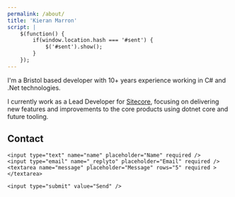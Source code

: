 ```yaml
---
permalink: /about/
title: 'Kieran Marron'
script: |
    $(function() {
        if(window.location.hash === '#sent') {
            $('#sent').show();
        }
    });
---
```


I'm a Bristol based developer with 10+ years experience working in C# and .Net
technologies.

I currently work as a Lead Developer for [Sitecore][1], focusing on delivering
new features and improvements to the core products using dotnet core and future
tooling.

## Contact

<div id="sent" style="display:none">
    <blockquote>
        <p>Thanks for the message, I'll be in contact soon!</p>
    </blockquote>
</div>

<form action="https://formspree.io/contact@kieranties.com" method="POST">
    <input type="hidden" name="_next" value="#sent" />

    <input type="text" name="name" placeholder="Name" required />
    <input type="email" name="_replyto" placeholder="Email" required />
    <textarea name="message" placeholder="Message" rows="5" required ></textarea>

    <input type="submit" value="Send" />
</form>

[1]:https://www.sitecore.com/